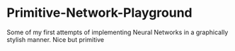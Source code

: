 # Primitive-Network-Playground
Some of my first attempts of implementing Neural Networks in a graphically stylish manner. Nice but primitive

